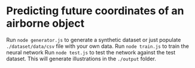 # Predicting future coordinates of an airborne object

Run `node generator.js` to generate a synthetic dataset or just populate `./dataset/data/csv` file with your own data.
Run `node train.js` to train the neural network
Run `node test.js` to test the network against the test dataset. This will generate illustrations in the `./output` folder.





